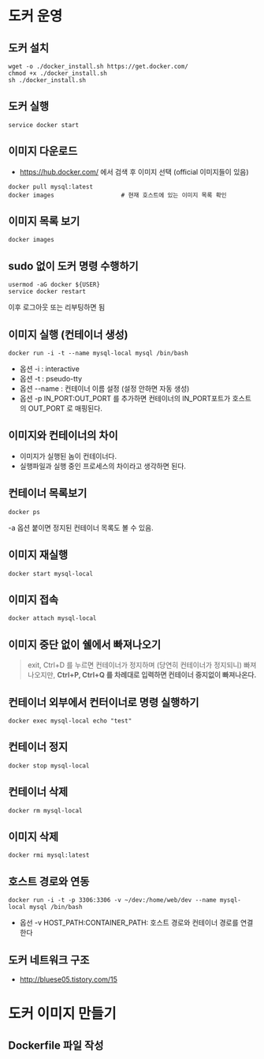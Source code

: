 # 도커 운영
## 도커 설치
```
wget -o ./docker_install.sh https://get.docker.com/
chmod +x ./docker_install.sh
sh ./docker_install.sh
```


## 도커 실행
```
service docker start
```


## 이미지 다운로드
- https://hub.docker.com/ 에서 검색 후 이미지 선택 (official 이미지들이 있음)

```
docker pull mysql:latest
docker images					# 현재 호스트에 있는 이미지 목록 확인
```


## 이미지 목록 보기
```
docker images
```


## sudo 없이 도커 명령 수행하기
```
usermod -aG docker ${USER}
service docker restart
```
이후 로그아웃 또는 리부팅하면 됨


## 이미지 실행 (컨테이너 생성)
```
docker run -i -t --name mysql-local mysql /bin/bash
```
- 옵션 -i : interactive
- 옵션 -t : pseudo-tty
- 옵션 --name : 컨테이너 이름 설정 (설정 안하면 자동 생성)
- 옵션 -p IN_PORT:OUT_PORT 를 추가하면 컨테이너의 IN_PORT포트가 호스트의 OUT_PORT 로 매핑된다.


## 이미지와 컨테이너의 차이
- 이미지가 실행된 놈이 컨테이너다.
- 실행파일과 실행 중인 프로세스의 차이라고 생각하면 된다.


## 컨테이너 목록보기
```
docker ps
```
-a 옵션 붙이면 정지된 컨테이너 목록도 볼 수 있음.


## 이미지 재실행
```
docker start mysql-local
```


## 이미지 접속
```
docker attach mysql-local
```

## 이미지 중단 없이 쉘에서 빠져나오기
> exit, Ctrl+D 를 누르면 컨테이너가 정지하며 (당연히 컨테이너가 정지되니) 빠져나오지만, **Ctrl+P, Ctrl+Q 를 차례대로 입력하면 컨테이너 중지없이 빠져나온다.**


## 컨테이너 외부에서 컨터이너로 명령 실행하기
```
docker exec mysql-local echo "test"
```


## 컨테이너 정지
```
docker stop mysql-local
```


## 컨테이너 삭제
```
docker rm mysql-local
```


## 이미지 삭제
```
docker rmi mysql:latest
```


## 호스트 경로와 연동
```
docker run -i -t -p 3306:3306 -v ~/dev:/home/web/dev --name mysql-local mysql /bin/bash
```
- 옵선 -v HOST_PATH:CONTAINER_PATH: 호스트 경로와 컨테이너 경로를 연결한다


## 도커 네트워크 구조
- http://bluese05.tistory.com/15



# 도커 이미지 만들기

## Dockerfile 파일 작성

